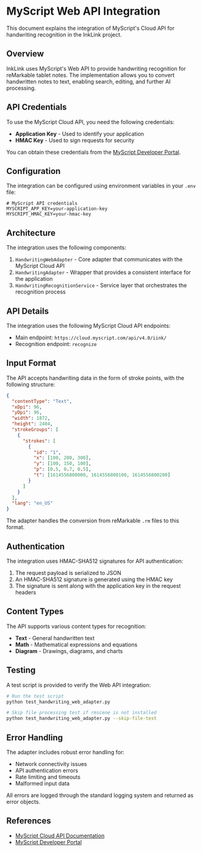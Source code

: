 # MyScript Web API Integration

This document explains the integration of MyScript's Cloud API for handwriting recognition in the InkLink project.

## Overview

InkLink uses MyScript's Web API to provide handwriting recognition for reMarkable tablet notes. The implementation allows you to convert handwritten notes to text, enabling search, editing, and further AI processing.

## API Credentials

To use the MyScript Cloud API, you need the following credentials:

- **Application Key** - Used to identify your application
- **HMAC Key** - Used to sign requests for security

You can obtain these credentials from the [MyScript Developer Portal](https://developer.myscript.com/).

## Configuration

The integration can be configured using environment variables in your `.env` file:

```
# MyScript API credentials
MYSCRIPT_APP_KEY=your-application-key
MYSCRIPT_HMAC_KEY=your-hmac-key
```

## Architecture

The integration uses the following components:

1. `HandwritingWebAdapter` - Core adapter that communicates with the MyScript Cloud API
2. `HandwritingAdapter` - Wrapper that provides a consistent interface for the application
3. `HandwritingRecognitionService` - Service layer that orchestrates the recognition process

## API Details

The integration uses the following MyScript Cloud API endpoints:

- Main endpoint: `https://cloud.myscript.com/api/v4.0/iink/`
- Recognition endpoint: `recognize`

## Input Format

The API accepts handwriting data in the form of stroke points, with the following structure:

```json
{
  "contentType": "Text",
  "xDpi": 96,
  "yDpi": 96,
  "width": 1872,
  "height": 2404,
  "strokeGroups": [
    {
      "strokes": [
        {
          "id": "1",
          "x": [100, 200, 300],
          "y": [100, 150, 100],
          "p": [0.5, 0.7, 0.5],
          "t": [1614556800000, 1614556800100, 1614556800200]
        }
      ]
    }
  ],
  "lang": "en_US"
}
```

The adapter handles the conversion from reMarkable `.rm` files to this format.

## Authentication

The integration uses HMAC-SHA512 signatures for API authentication:

1. The request payload is serialized to JSON
2. An HMAC-SHA512 signature is generated using the HMAC key
3. The signature is sent along with the application key in the request headers

## Content Types

The API supports various content types for recognition:

- **Text** - General handwritten text
- **Math** - Mathematical expressions and equations
- **Diagram** - Drawings, diagrams, and charts

## Testing

A test script is provided to verify the Web API integration:

```bash
# Run the test script
python test_handwriting_web_adapter.py

# Skip file processing test if rmscene is not installed
python test_handwriting_web_adapter.py --skip-file-test
```

## Error Handling

The adapter includes robust error handling for:

- Network connectivity issues
- API authentication errors
- Rate limiting and timeouts
- Malformed input data

All errors are logged through the standard logging system and returned as error objects.

## References

- [MyScript Cloud API Documentation](https://cloud.myscript.com/api/v4.0/iink/batch/api-docs)
- [MyScript Developer Portal](https://developer.myscript.com/)